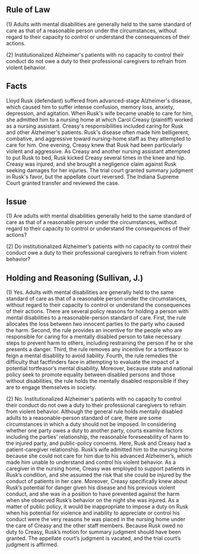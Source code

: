 ## Rule of Law

(1) Adults with mental disabilities are generally held to the same standard of care as that of a reasonable person under the circumstances, without regard to their capacity to control or understand the consequences of their actions.

(2) Institutionalized Alzheimer's patients with no capacity to control their conduct do not owe a duty to their professional caregivers to refrain from violent behavior.

## Facts

Lloyd Rusk (defendant) suffered from advanced-stage Alzheimer's disease, which caused him to suffer intense confusion, memory loss, anxiety, depression, and agitation. When Rusk's wife became unable to care for him, she admitted him to a nursing home at which Carol Creasy (plaintiff) worked as a nursing assistant. Creasy's responsibilities included caring for Rusk and other Alzheimer's patients. Rusk's disease often made him belligerent, combative, and aggressive toward nursing-home staff as they attempted to care for him. One evening, Creasy knew that Rusk had been particularly violent and aggressive. As Creasy and another nursing assistant attempted to put Rusk to bed, Rusk kicked Creasy several times in the knee and hip. Creasy was injured, and she brought a negligence claim against Rusk seeking damages for her injuries. The trial court granted summary judgment in Rusk's favor, but the appellate court reversed. The Indiana Supreme Court granted transfer and reviewed the case.

## Issue

(1) Are adults with mental disabilities generally held to the same standard of care as that of a reasonable person under the circumstances, without regard to their capacity to control or understand the consequences of their actions?

(2) Do institutionalized Alzheimer’s patients with no capacity to control their conduct owe a duty to their professional caregivers to refrain from violent behavior?

## Holding and Reasoning (Sullivan, J.)

(1) Yes. Adults with mental disabilities are generally held to the same standard of care as that of a reasonable person under the circumstances, without regard to their capacity to control or understand the consequences of their actions. There are several policy reasons for holding a person with mental disabilities to a reasonable-person standard of care. First, the rule allocates the loss between two innocent parties to the party who caused the harm. Second, the rule provides an incentive for the people who are responsible for caring for a mentally disabled person to take necessary steps to prevent harm to others, including restraining the person if he or she presents a danger. Third, the rule removes any incentive for a tortfeasor to feign a mental disability to avoid liability. Fourth, the rule remedies the difficulty that factfinders face in attempting to evaluate the impact of a potential tortfeasor’s mental disability. Moreover, because state and national policy seek to promote equality between disabled persons and those without disabilities, the rule holds the mentally disabled responsible if they are to engage themselves in society.

(2) No. Institutionalized Alzheimer's patients with no capacity to control their conduct do not owe a duty to their professional caregivers to refrain from violent behavior. Although the general rule holds mentally disabled adults to a reasonable-person standard of care, there are some circumstances in which a duty should not be imposed. In considering whether one party owes a duty to another party, courts examine factors including the parties’ relationship, the reasonable foreseeability of harm to the injured party, and public-policy concerns. Here, Rusk and Creasy had a patient-caregiver relationship. Rusk’s wife admitted him to the nursing home because she could not care for him due to his advanced Alzheimer’s, which made him unable to understand and control his violent behavior. As a caregiver in the nursing home, Creasy was employed to support patients in Rusk’s condition, and she assumed the risk that she could be injured by the conduct of patients in her care. Moreover, Creasy specifically knew about Rusk’s potential for danger given his disease and his previous violent conduct, and she was in a position to have prevented against the harm when she observed Rusk’s behavior on the night she was injured. As a matter of public policy, it would be inappropriate to impose a duty on Rusk when his potential for violence and inability to appreciate or control his conduct were the very reasons he was placed in the nursing home under the care of Creasy and the other staff members. Because Rusk owed no duty to Creasy, Rusk’s motion for summary judgment should have been granted. The appellate court’s judgment is vacated, and the trial court’s judgment is affirmed.